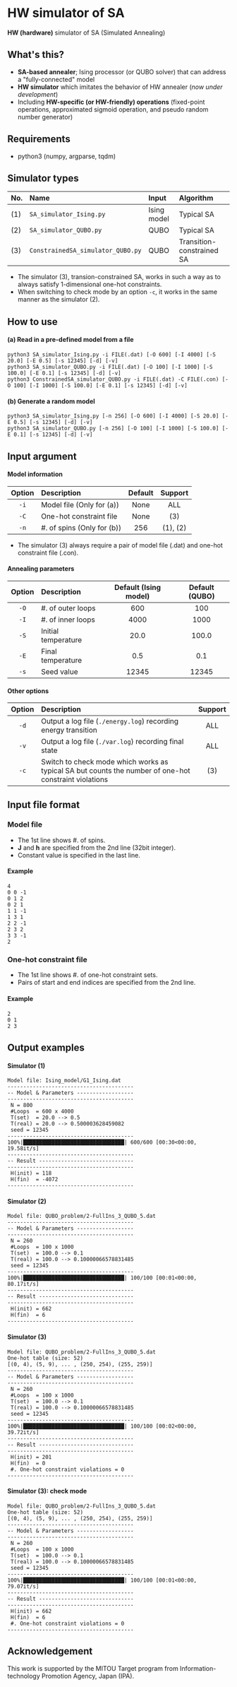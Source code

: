 # HW simulator of SA
**HW (hardware)** simulator of SA (Simulated Annealing)

## What's this?
* **SA-based annealer**; Ising processor (or QUBO solver) that can address a "fully-connected" model
* **HW simulator** which imitates the behavior of HW annealer (*now under development*)
* Including **HW-specific (or HW-friendly) operations** (fixed-point operations, approximated sigmoid operation, and pseudo random number generator)

## Requirements
* python3 (numpy, argparse, tqdm)

## Simulator types
|No.|Name|Input|Algorithm|
|:----|:---------|:-----|:-----|
|(1)|`SA_simulator_Ising.py`|Ising model|Typical SA|
|(2)|`SA_simulator_QUBO.py`|QUBO|Typical SA|
|(3)|`ConstrainedSA_simulator_QUBO.py`|QUBO|Transition-constrained SA|

* The simulator (3), transion-constrained SA, works in such a way as to always satisfy 1-dimensional one-hot constraints.
* When switching to check mode by an option `-c`, it works in the same manner as the simulator (2).

## How to use
#### (a) Read in a pre-defined model from a file
```
python3 SA_simulator_Ising.py -i FILE(.dat) [-O 600] [-I 4000] [-S 20.0] [-E 0.5] [-s 12345] [-d] [-v]
python3 SA_simulator_QUBO.py -i FILE(.dat) [-O 100] [-I 1000] [-S 100.0] [-E 0.1] [-s 12345] [-d] [-v]
python3 ConstrainedSA_simulator_QUBO.py -i FILE(.dat) -C FILE(.con) [-O 100] [-I 1000] [-S 100.0] [-E 0.1] [-s 12345] [-d] [-v]
```

#### (b) Generate a random model
```
python3 SA_simulator_Ising.py [-n 256] [-O 600] [-I 4000] [-S 20.0] [-E 0.5] [-s 12345] [-d] [-v]
python3 SA_simulator_QUBO.py [-n 256] [-O 100] [-I 1000] [-S 100.0] [-E 0.1] [-s 12345] [-d] [-v]
```

## Input argument
#### Model information
|Option|Description|Default|Support|
|:----:|:---------|:-----:|:-----:|
|`-i`|Model file (Only for (a))|None|ALL|
|`-C`|One-hot constraint file|None|(3)|
|`-n`|#. of spins (Only for (b))|256|(1), (2)|

* The simulator (3) always require a pair of model file (.dat) and one-hot constraint file (.con).

#### Annealing parameters
|Option|Description|Default (Ising model)|Default (QUBO)|
|:----:|:---------|:-----:|:-----:|
|`-O`|#. of outer loops|600|100|
|`-I`|#. of inner loops|4000|1000|
|`-S`|Initial temperature|20.0|100.0|
|`-E`|Final temperature|0.5|0.1|
|`-s`|Seed value|12345|12345|

#### Other options
|Option|Description|Support|
|:----:|:---------|:-----:|
|`-d`|Output a log file (`./energy.log`) recording energy transition|ALL|
|`-v`|Output a log file (`./var.log`) recording final state|ALL|
|`-c`|Switch to check mode which works as typical SA but counts the number of one-hot constraint violations|(3)|

## Input file format

### Model file
* The 1st line shows #. of spins.
* **J** and **h** are specified from the 2nd line (32bit integer).
* Constant value is specified in the last line.

#### Example
```
4
0 0 -1
0 1 2
0 2 1
1 1 -1
1 3 1
2 2 -1
2 3 2
3 3 -1
2
```

### One-hot constraint file 
* The 1st line shows #. of one-hot constraint sets.
* Pairs of start and end indices are specified from the 2nd line.

#### Example
```
2
0 1
2 3
```

## Output examples

#### Simulator (1)
```
Model file: Ising_model/G1_Ising.dat
----------------------------------------
-- Model & Parameters ------------------
----------------------------------------
 N = 800
 #Loops  = 600 x 4000
 T(set)  = 20.0 --> 0.5
 T(real) = 20.0 --> 0.500003628459082
 seed = 12345
----------------------------------------
100%|████████████████████████████████| 600/600 [00:30<00:00, 19.58it/s]
----------------------------------------
-- Result ------------------------------
----------------------------------------
 H(init) = 118
 H(fin)  = -4072
----------------------------------------
```

#### Simulator (2)
```
Model file: QUBO_problem/2-FullIns_3_QUBO_5.dat
----------------------------------------
-- Model & Parameters ------------------
----------------------------------------
 N = 260
 #Loops  = 100 x 1000
 T(set)  = 100.0 --> 0.1
 T(real) = 100.0 --> 0.10000066578831485
 seed = 12345
----------------------------------------
100%|████████████████████████████████| 100/100 [00:01<00:00, 80.17it/s]
----------------------------------------
-- Result ------------------------------
----------------------------------------
 H(init) = 662
 H(fin)  = 6
----------------------------------------
```

#### Simulator (3)
```
Model file: QUBO_problem/2-FullIns_3_QUBO_5.dat
One-hot table (size: 52)
[(0, 4), (5, 9), ... , (250, 254), (255, 259)]
----------------------------------------
-- Model & Parameters ------------------
----------------------------------------
 N = 260
 #Loops  = 100 x 1000
 T(set)  = 100.0 --> 0.1
 T(real) = 100.0 --> 0.10000066578831485
 seed = 12345
----------------------------------------
100%|████████████████████████████████| 100/100 [00:02<00:00, 39.72it/s]
----------------------------------------
-- Result ------------------------------
----------------------------------------
 H(init) = 201
 H(fin)  = 0
 #. One-hot constraint violations = 0
----------------------------------------
```

#### Simulator (3): check mode
```
Model file: QUBO_problem/2-FullIns_3_QUBO_5.dat
One-hot table (size: 52)
[(0, 4), (5, 9), ... , (250, 254), (255, 259)]
----------------------------------------
-- Model & Parameters ------------------
----------------------------------------
 N = 260
 #Loops  = 100 x 1000
 T(set)  = 100.0 --> 0.1
 T(real) = 100.0 --> 0.10000066578831485
 seed = 12345
----------------------------------------
100%|████████████████████████████████| 100/100 [00:01<00:00, 79.07it/s]
----------------------------------------
-- Result ------------------------------
----------------------------------------
 H(init) = 662
 H(fin)  = 6
 #. One-hot constraint violations = 0
----------------------------------------
```

## Acknowledgement
This work is supported by the MITOU Target program from Information-technology Promotion Agency, Japan (IPA).
